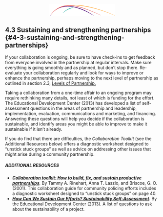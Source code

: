 <div style="text-align:center"><img src="/logo/Connectedlib-Logo-Graph.png" alt=""></div>



## 4.3 Sustaining and strengthening partnerships {#4-3-sustaining-and-strengthening-partnerships}

If your collaboration is ongoing, be sure to have check-ins to get feedback from everyone involved in the partnership at regular intervals. Make sure everything is going smoothly and as planned, but don’t stop there. Re-evaluate your collaboration regularly and look for ways to improve or enhance the partnership, perhaps moving to the next level of partnership as outlined in section 2.3, <a href="../2_what_is_a_community_partnership/23_levels_of_partnership.md">Levels of Partnership.</a>

Taking a collaboration from a one-time affair to an ongoing program may require rethinking many details, not least of which is funding for the effort. The Educational Development Center (2013) has developed a list of self-assessment questions in the areas of partnership and leadership, implementation, evaluation, communications and marketing, and financing. Answering these questions will help you decide if the collaboration is sustainable, and identify areas you might be able to improve to make it sustainable if it isn’t already.

If you do find that there are difficulties, the _Collaboration Toolkit_ (see the Additional Resources below) offers a diagnostic worksheet designed to “unstick stuck groups” as well as advice on addressing other issues that might arise during a community partnership.
 

<div class="table-format additional-resources"><h5><span class="title">ADDITIONAL RESOURCES</span></h5><ul><li><i><a href="http://www.cops.usdoj.gov/html/cd_rom/sro/FinalCDPubs/CollaborationToolkit.pdf"><b>Collaboration toolkit: How to build, fix, and sustain productive partnerships</b></a>.</i> By Tammy A. Rinehart, Anna T. Laszlo, and Briscoe, G. O. (2001). This collaboration guide for community policing efforts includes a diagnostic worksheet designed to “unstick stuck groups” on page 40.</li><li><i><a href="http://www.promoteprevent.org/content/how-can-we-sustain-our-efforts-sustainability-self-assessment"><b>How Can We Sustain Our Efforts? Sustainability Self-Assessment</b></a>.</i> By the Educational Development Center (2013). A list of questions to ask about the sustainability of a project.</li></ul></div>